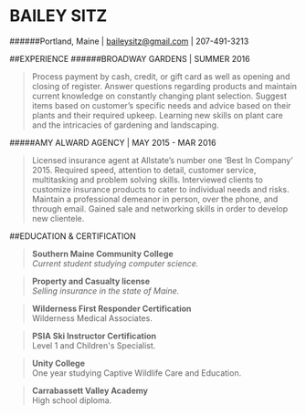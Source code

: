 # BAILEY SITZ  
######Portland, Maine | baileysitz@gmail.com | 207-491-3213


##EXPERIENCE 
######BROADWAY GARDENS | SUMMER 2016
>Process payment by cash, credit, or gift card as well as opening and closing of register. Answer questions regarding products and maintain current knowledge on constantly changing plant selection. Suggest items based on customer’s specific needs and advice based on their plants and their required upkeep. Learning new skills on plant care and the intricacies of gardening and landscaping.

#####AMY ALWARD AGENCY | MAY 2015 - MAR 2016
>Licensed insurance agent at Allstate’s number one ‘Best In Company’ 2015. Required speed, attention to detail, customer service, multitasking and problem solving skills. Interviewed clients to customize insurance products to cater to individual needs and risks. Maintain a professional demeanor in person, over the phone, and through email. Gained sale and networking skills in order to develop new clientele.




##EDUCATION & CERTIFICATION
>**Southern Maine Community College**  
> _Current student studying computer science._

>**Property and Casualty license**  
> _Selling insurance in the state of Maine._ 

>**Wilderness First Responder Certification**  
>Wilderness Medical Associates. 

>**PSIA Ski Instructor Certification**  
>Level 1 and Children's Specialist. 

>**Unity College**  
> One year studying Captive Wildlife Care and Education.  

>**Carrabassett Valley Academy**  
> High school diploma.  
